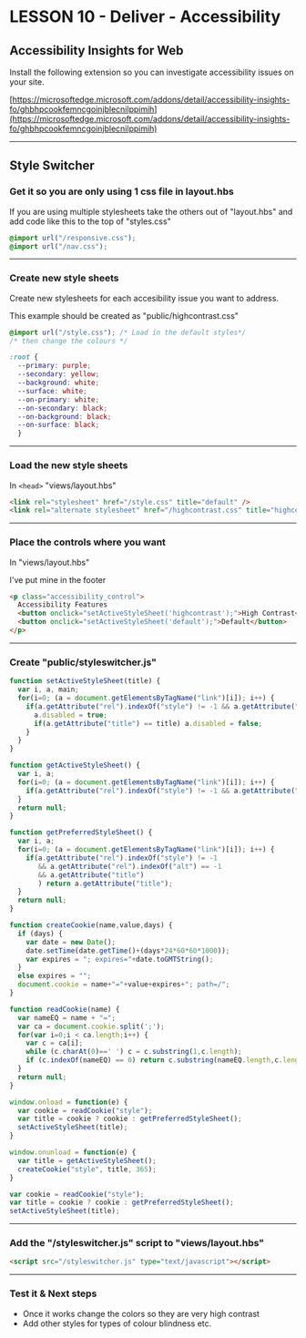 # LESSON 10 - Deliver - Accessibility

## Accessibility Insights for Web

Install the following extension so you can investigate accessibility issues on your site.

[https://microsoftedge.microsoft.com/addons/detail/accessibility-insights-fo/ghbhpcookfemncgoinjblecnilppimih](https://microsoftedge.microsoft.com/addons/detail/accessibility-insights-fo/ghbhpcookfemncgoinjblecnilppimih)


---

## Style Switcher

### Get it so you are only using 1 css file in layout.hbs

If you are using multiple stylesheets take the others out of "layout.hbs" and add code like this to the top of "styles.css"

```css
@import url("/responsive.css"); 
@import url("/nav.css"); 
```

---

### Create new style sheets

Create new stylesheets for each accesibility issue you want to address.

This example should be created as "public/highcontrast.css"

```css
@import url("/style.css"); /* Load in the default styles*/ 
/* then change the colours */

:root {
  --primary: purple;
  --secondary: yellow;
  --background: white;
  --surface: white; 
  --on-primary: white;
  --on-secondary: black;
  --on-background: black;
  --on-surface: black;  
  }
```

---

### Load the new style sheets 

In `<head>` "views/layout.hbs"

```html
<link rel="stylesheet" href="/style.css" title="default" />
<link rel="alternate stylesheet" href="/highcontrast.css" title="highcontrast"/>
```

---
  
### Place the controls where you want 

In "views/layout.hbs"

I've put mine in the footer

```html
<p class="accessibility_control">
  Accessibility Features
  <button onclick="setActiveStyleSheet('highcontrast');">High Contrast</button>
  <button onclick="setActiveStyleSheet('default');">Default</button>
</p>
```

---

### Create "public/styleswitcher.js"

```javascript
function setActiveStyleSheet(title) {
  var i, a, main;
  for(i=0; (a = document.getElementsByTagName("link")[i]); i++) {
    if(a.getAttribute("rel").indexOf("style") != -1 && a.getAttribute("title")) {
      a.disabled = true;
      if(a.getAttribute("title") == title) a.disabled = false;
    }
  }
}

function getActiveStyleSheet() {
  var i, a;
  for(i=0; (a = document.getElementsByTagName("link")[i]); i++) {
    if(a.getAttribute("rel").indexOf("style") != -1 && a.getAttribute("title") && !a.disabled) return a.getAttribute("title");
  }
  return null;
}

function getPreferredStyleSheet() {
  var i, a;
  for(i=0; (a = document.getElementsByTagName("link")[i]); i++) {
    if(a.getAttribute("rel").indexOf("style") != -1
       && a.getAttribute("rel").indexOf("alt") == -1
       && a.getAttribute("title")
       ) return a.getAttribute("title");
  }
  return null;
}

function createCookie(name,value,days) {
  if (days) {
    var date = new Date();
    date.setTime(date.getTime()+(days*24*60*60*1000));
    var expires = "; expires="+date.toGMTString();
  }
  else expires = "";
  document.cookie = name+"="+value+expires+"; path=/";
}

function readCookie(name) {
  var nameEQ = name + "=";
  var ca = document.cookie.split(';');
  for(var i=0;i < ca.length;i++) {
    var c = ca[i];
    while (c.charAt(0)==' ') c = c.substring(1,c.length);
    if (c.indexOf(nameEQ) == 0) return c.substring(nameEQ.length,c.length);
  }
  return null;
}

window.onload = function(e) {
  var cookie = readCookie("style");
  var title = cookie ? cookie : getPreferredStyleSheet();
  setActiveStyleSheet(title);
}

window.onunload = function(e) {
  var title = getActiveStyleSheet();
  createCookie("style", title, 365);
}

var cookie = readCookie("style");
var title = cookie ? cookie : getPreferredStyleSheet();
setActiveStyleSheet(title);
```

---

### Add the "/styleswitcher.js" script to "views/layout.hbs"

```html
<script src="/styleswitcher.js" type="text/javascript"></script>
```

---

### Test it & Next steps

- Once it works change the colors so they are very high contrast
- Add other styles for types of colour blindness etc.
